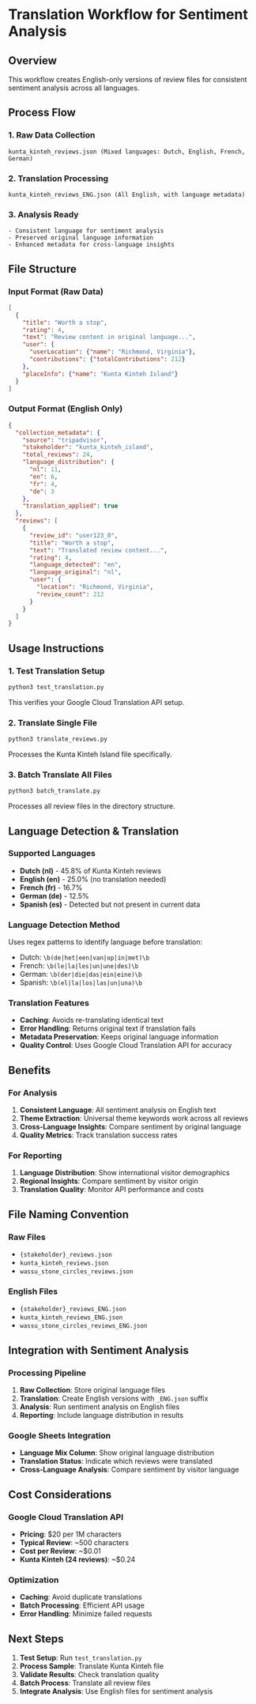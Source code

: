 # Translation Workflow for Sentiment Analysis

## Overview
This workflow creates English-only versions of review files for consistent sentiment analysis across all languages.

## Process Flow

### 1. **Raw Data Collection**
```
kunta_kinteh_reviews.json (Mixed languages: Dutch, English, French, German)
```

### 2. **Translation Processing**
```
kunta_kinteh_reviews_ENG.json (All English, with language metadata)
```

### 3. **Analysis Ready**
```
- Consistent language for sentiment analysis
- Preserved original language information
- Enhanced metadata for cross-language insights
```

## File Structure

### Input Format (Raw Data)
```json
[
  {
    "title": "Worth a stop",
    "rating": 4,
    "text": "Review content in original language...",
    "user": {
      "userLocation": {"name": "Richmond, Virginia"},
      "contributions": {"totalContributions": 212}
    },
    "placeInfo": {"name": "Kunta Kinteh Island"}
  }
]
```

### Output Format (English Only)
```json
{
  "collection_metadata": {
    "source": "tripadvisor",
    "stakeholder": "kunta_kinteh_island",
    "total_reviews": 24,
    "language_distribution": {
      "nl": 11,
      "en": 6,
      "fr": 4,
      "de": 3
    },
    "translation_applied": true
  },
  "reviews": [
    {
      "review_id": "user123_0",
      "title": "Worth a stop",
      "text": "Translated review content...",
      "rating": 4,
      "language_detected": "en",
      "language_original": "nl",
      "user": {
        "location": "Richmond, Virginia",
        "review_count": 212
      }
    }
  ]
}
```

## Usage Instructions

### 1. **Test Translation Setup**
```bash
python3 test_translation.py
```
This verifies your Google Cloud Translation API setup.

### 2. **Translate Single File**
```bash
python3 translate_reviews.py
```
Processes the Kunta Kinteh Island file specifically.

### 3. **Batch Translate All Files**
```bash
python3 batch_translate.py
```
Processes all review files in the directory structure.

## Language Detection & Translation

### **Supported Languages**
- **Dutch (nl)** - 45.8% of Kunta Kinteh reviews
- **English (en)** - 25.0% (no translation needed)
- **French (fr)** - 16.7%
- **German (de)** - 12.5%
- **Spanish (es)** - Detected but not present in current data

### **Language Detection Method**
Uses regex patterns to identify language before translation:
- Dutch: `\b(de|het|een|van|op|in|met)\b`
- French: `\b(le|la|les|un|une|des)\b`
- German: `\b(der|die|das|ein|eine)\b`
- Spanish: `\b(el|la|los|las|un|una)\b`

### **Translation Features**
- **Caching**: Avoids re-translating identical text
- **Error Handling**: Returns original text if translation fails
- **Metadata Preservation**: Keeps original language information
- **Quality Control**: Uses Google Cloud Translation API for accuracy

## Benefits

### **For Analysis**
1. **Consistent Language**: All sentiment analysis on English text
2. **Theme Extraction**: Universal theme keywords work across all reviews
3. **Cross-Language Insights**: Compare sentiment by original language
4. **Quality Metrics**: Track translation success rates

### **For Reporting**
1. **Language Distribution**: Show international visitor demographics
2. **Regional Insights**: Compare sentiment by visitor origin
3. **Translation Quality**: Monitor API performance and costs

## File Naming Convention

### **Raw Files**
- `{stakeholder}_reviews.json`
- `kunta_kinteh_reviews.json`
- `wassu_stone_circles_reviews.json`

### **English Files**
- `{stakeholder}_reviews_ENG.json`
- `kunta_kinteh_reviews_ENG.json`
- `wassu_stone_circles_reviews_ENG.json`

## Integration with Sentiment Analysis

### **Processing Pipeline**
1. **Raw Collection**: Store original language files
2. **Translation**: Create English versions with `_ENG.json` suffix
3. **Analysis**: Run sentiment analysis on English files
4. **Reporting**: Include language distribution in results

### **Google Sheets Integration**
- **Language Mix Column**: Show original language distribution
- **Translation Status**: Indicate which reviews were translated
- **Cross-Language Analysis**: Compare sentiment by visitor language

## Cost Considerations

### **Google Cloud Translation API**
- **Pricing**: $20 per 1M characters
- **Typical Review**: ~500 characters
- **Cost per Review**: ~$0.01
- **Kunta Kinteh (24 reviews)**: ~$0.24

### **Optimization**
- **Caching**: Avoid duplicate translations
- **Batch Processing**: Efficient API usage
- **Error Handling**: Minimize failed requests

## Next Steps

1. **Test Setup**: Run `test_translation.py`
2. **Process Sample**: Translate Kunta Kinteh file
3. **Validate Results**: Check translation quality
4. **Batch Process**: Translate all review files
5. **Integrate Analysis**: Use English files for sentiment analysis
